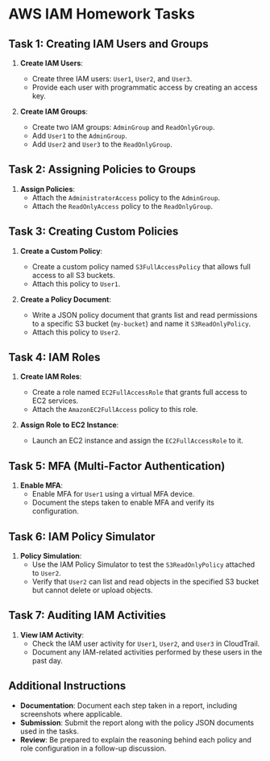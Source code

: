# AWS IAM Homework Tasks

## Task 1: Creating IAM Users and Groups

1. **Create IAM Users**:
   - Create three IAM users: `User1`, `User2`, and `User3`.
   - Provide each user with programmatic access by creating an access key.

2. **Create IAM Groups**:
   - Create two IAM groups: `AdminGroup` and `ReadOnlyGroup`.
   - Add `User1` to the `AdminGroup`.
   - Add `User2` and `User3` to the `ReadOnlyGroup`.

## Task 2: Assigning Policies to Groups

1. **Assign Policies**:
   - Attach the `AdministratorAccess` policy to the `AdminGroup`.
   - Attach the `ReadOnlyAccess` policy to the `ReadOnlyGroup`.

## Task 3: Creating Custom Policies

1. **Create a Custom Policy**:
   - Create a custom policy named `S3FullAccessPolicy` that allows full access to all S3 buckets.
   - Attach this policy to `User1`.

2. **Create a Policy Document**:
   - Write a JSON policy document that grants list and read permissions to a specific S3 bucket (`my-bucket`) and name it `S3ReadOnlyPolicy`.
   - Attach this policy to `User2`.

## Task 4: IAM Roles

1. **Create IAM Roles**:
   - Create a role named `EC2FullAccessRole` that grants full access to EC2 services.
   - Attach the `AmazonEC2FullAccess` policy to this role.

2. **Assign Role to EC2 Instance**:
   - Launch an EC2 instance and assign the `EC2FullAccessRole` to it.

## Task 5: MFA (Multi-Factor Authentication)

1. **Enable MFA**:
   - Enable MFA for `User1` using a virtual MFA device.
   - Document the steps taken to enable MFA and verify its configuration.

## Task 6: IAM Policy Simulator

1. **Policy Simulation**:
   - Use the IAM Policy Simulator to test the `S3ReadOnlyPolicy` attached to `User2`.
   - Verify that `User2` can list and read objects in the specified S3 bucket but cannot delete or upload objects.

## Task 7: Auditing IAM Activities

1. **View IAM Activity**:
   - Check the IAM user activity for `User1`, `User2`, and `User3` in CloudTrail.
   - Document any IAM-related activities performed by these users in the past day.

## Additional Instructions

- **Documentation**: Document each step taken in a report, including screenshots where applicable.
- **Submission**: Submit the report along with the policy JSON documents used in the tasks.
- **Review**: Be prepared to explain the reasoning behind each policy and role configuration in a follow-up discussion.
